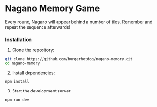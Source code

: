 # Nagano Memory Game

Every round, Nagano will appear behind a number of tiles. Remember and repeat the sequence afterwards!

### Installation

1. Clone the repository:
```bash
git clone https://github.com/burgerhotdog/nagano-memory.git
cd nagano-memory
```

2. Install dependencies:
```bash
npm install
```

3. Start the development server:
```bash
npm run dev
```
